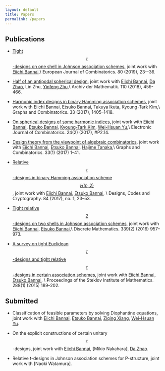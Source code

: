 ```yaml
---
layout: default
title: Papers
permalink: /papers
---
```

## Publications

* [Tight $$t$$-designs on one shell in Johnson association schemes](https://www.sciencedirect.com/science/article/pii/S0195669818300374), joint work with [Eiichi Bannai](https://www.genealogy.math.ndsu.nodak.edu/id.php?id=11296),\\
	European Journal of Combinatorics. 80 (2019), 23--36.


* [Half of an antipodal spherical design](https://link.springer.com/article/10.1007/s00013-017-1141-1), joint work with [Eiichi Bannai](https://www.genealogy.math.ndsu.nodak.edu/id.php?id=11296), [Da Zhao](http://zhaoda.org/), Lin Zhu, [Yinfeng Zhu](http://zhuyinfeng.org/),\\
Archiv der Mathematik. 110 (2018), 459-466.

* [Harmonic index designs in binary Hamming association schemes](https://link.springer.com/article/10.1007/s00373-017-1784-5), joint work with [Eiichi Bannai](https://www.genealogy.math.ndsu.nodak.edu/id.php?id=11296), [Etsuko Bannai](https://www.genealogy.math.ndsu.nodak.edu/id.php?id=10669), [Takuya Ikuta](http://math-combinatorics.jp/), [Kyoung-Tark Kim](https://www.genealogy.math.ndsu.nodak.edu/id.php?id=187771),\\
Graphs and Combinatorics. 33 (2017), 1405–1418.
 

* [On spherical designs of some harmonic indices](http://www.combinatorics.org/ojs/index.php/eljc/article/view/v24i2p14/pdf),  joint work with [Eiichi Bannai](https://www.genealogy.math.ndsu.nodak.edu/id.php?id=11296), [Etsuko Bannai](https://www.genealogy.math.ndsu.nodak.edu/id.php?id=10669), [Kyoung-Tark Kim](https://www.genealogy.math.ndsu.nodak.edu/id.php?id=187771), [Wei-Hsuan Yu](http://users.math.msu.edu/users/weihsuan/),\\
Electronic Journal of Combinatorics. 24(2) (2017), #P2.14.

 
* [Design theory from the viewpoint of algebraic combinatorics](http://link.springer.com/article/10.1007/s00373-016-1739-2), joint work with [Eiichi Bannai](https://www.genealogy.math.ndsu.nodak.edu/id.php?id=11296), [Etsuko Bannai](https://www.genealogy.math.ndsu.nodak.edu/id.php?id=10669), [Hajime Tanaka](http://www.math.is.tohoku.ac.jp/%7Ehtanaka/),\\
Graphs and Combinatorics. 33(1) (2017) 1–41.

* [Relative $$t$$-designs in binary Hamming association scheme $$H(n,2)$$](http://link.springer.com/article/10.1007/s10623-016-0200-0), joint work with [Eiichi Bannai](https://www.genealogy.math.ndsu.nodak.edu/id.php?id=11296), [Etsuko Bannai](https://www.genealogy.math.ndsu.nodak.edu/id.php?id=10669), \\
Designs, Codes and Cryptography. 84 (2017), no. 1, 23–53.

* [Tight relative $$2$$-designs on two shells in Johnson association schemes](http://www.sciencedirect.com/science/article/pii/S0012365X15003787), joint work with [Eiichi Bannai](https://www.genealogy.math.ndsu.nodak.edu/id.php?id=11296), [Etsuko Bannai](https://www.genealogy.math.ndsu.nodak.edu/id.php?id=10669),\\
Discrete Mathematics. 339(2) (2016) 957–973.

* [A survey on tight Euclidean $$t$$-designs and tight relative $$t$$-designs in certain association schemes](http://link.springer.com/article/10.1134%2FS0081543815010149), joint work with [Eiichi Bannai](https://www.genealogy.math.ndsu.nodak.edu/id.php?id=11296), [Etsuko Bannai](https://www.genealogy.math.ndsu.nodak.edu/id.php?id=10669), \\
Proceedings of the Steklov Institute of Mathematics. 288(1) (2015) 189–202.

## Submitted 

* Classification of feasible parameters by solving Diophantine equations, joint work with [Eiichi Bannai](https://www.genealogy.math.ndsu.nodak.edu/id.php?id=11296), [Etsuko Bannai](https://www.genealogy.math.ndsu.nodak.edu/id.php?id=10669), [Ziqing Xiang](http://ziqing.org/), [Wei-Hsuan Yu](http://users.math.msu.edu/users/weihsuan/).

* On the explicit constructions of certain unitary $$t$$-designs, joint work with [Eiichi Bannai](https://www.genealogy.math.ndsu.nodak.edu/id.php?id=11296), [Mikio Nakahara],  [Da Zhao](http://zhaoda.org/).

* Relative t-designs in Johnson association schemes for P-structure, joint work with [Naoki Watamura].


